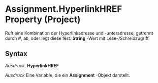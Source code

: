 
# Assignment.HyperlinkHREF Property (Project)

Ruft eine Kombination der Hyperlinkadresse und -unteradresse, getrennt durch  **#**, ab, oder legt diese fest. **String** -Wert mit Lese-/Schreibzugriff.


## Syntax

 _Ausdruck_. **HyperlinkHREF**

 _Ausdruck_ Eine Variable, die ein **Assignment** -Objekt darstellt.

